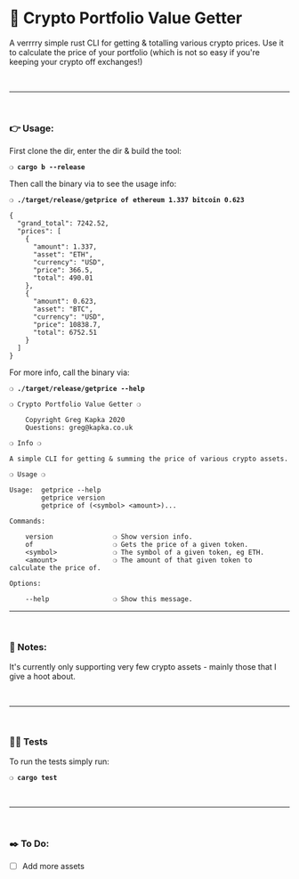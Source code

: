 # :bow: Crypto Portfolio Value Getter

A verrrry simple rust CLI for getting & totalling various crypto prices. Use it to calculate the price of your portfolio (which is not so easy if you're keeping your crypto off exchanges!)

&nbsp;

***

&nbsp;

### :point_right: Usage:

First clone the dir, enter the dir & build the tool:

__`❍ cargo b --release`__

Then call the binary via to see the usage info:

__`❍ ./target/release/getprice of ethereum 1.337 bitcoin 0.623`__

```
{
  "grand_total": 7242.52,
  "prices": [
    {
      "amount": 1.337,
      "asset": "ETH",
      "currency": "USD",
      "price": 366.5,
      "total": 490.01
    },
    {
      "amount": 0.623,
      "asset": "BTC",
      "currency": "USD",
      "price": 10838.7,
      "total": 6752.51
    }
  ]
}
```

For more info, call the binary via:

__`❍ ./target/release/getprice --help`__

```
❍ Crypto Portfolio Value Getter ❍

    Copyright Greg Kapka 2020
    Questions: greg@kapka.co.uk

❍ Info ❍

A simple CLI for getting & summing the price of various crypto assets.

❍ Usage ❍

Usage:  getprice --help
        getprice version
        getprice of (<symbol> <amount>)...

Commands:

    version               ❍ Show version info.
    of                    ❍ Gets the price of a given token.
    <symbol>              ❍ The symbol of a given token, eg ETH.
    <amount>              ❍ The amount of that given token to calculate the price of.

Options:

    --help                ❍ Show this message.
```

***

&nbsp;

### :page_with_curl: Notes:

It's currently only supporting very few crypto assets - mainly those that I give a hoot about.

&nbsp;

***

&nbsp;

### :guardsman: Tests

To run the tests simply run:

__`❍ cargo test`__

&nbsp;

***

&nbsp;

### :black_nib: To Do:
- [ ] Add more assets

